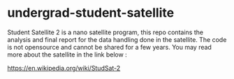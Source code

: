 # undergrad-student-satellite

Student Satellite 2 is a nano satellite program, this repo contains the analysis and final report for the data handling done in the satellite.
The code is not opensource and cannot be shared for a few years. 
You may read more about the satellite in the link below :

https://en.wikipedia.org/wiki/StudSat-2
